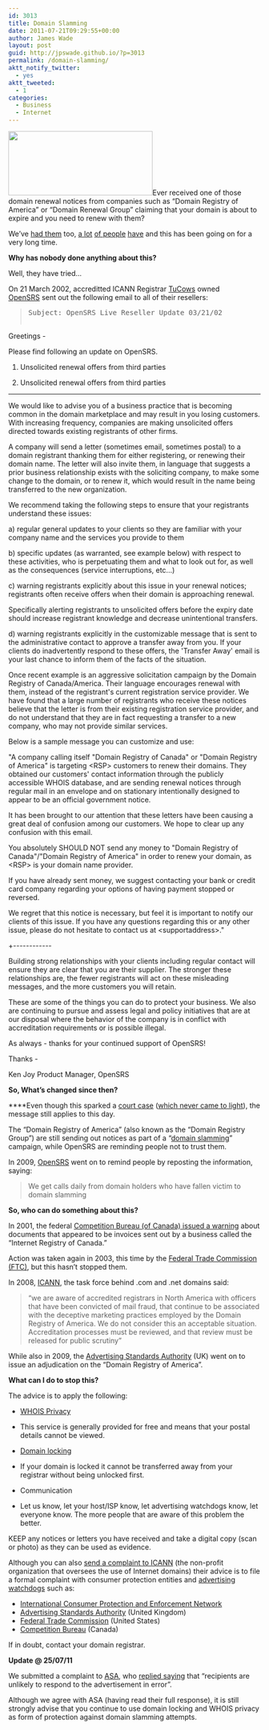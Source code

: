 ```yaml
---
id: 3013
title: Domain Slamming
date: 2011-07-21T09:29:55+00:00
author: James Wade
layout: post
guid: http://jpswade.github.io/?p=3013
permalink: /domain-slamming/
aktt_notify_twitter:
  - yes
aktt_tweeted:
  - 1
categories:
  - Business
  - Internet
---
```

<p class="lead">
  <a href="http://labs.phurix.net/upload/dng-stop.png"><img class="alignright" title="Stop Domain Renewal Group" src="http://labs.phurix.net/upload/dng-stop.png" alt="" width="288" height="128" /></a>Ever received one of those domain renewal notices from companies such as &#8220;Domain Registry of America&#8221; or &#8220;Domain Renewal Group&#8221; claiming that your domain is about to expire and you need to renew with them?
</p>

We&#8217;ve [had them](http://www.flickr.com/photos/jpswade/5940085942/in/photostream) too, [a lot](http://www.flickr.com/photos/danielbowen/5198227312/) [of people](http://www.flickr.com/photos/smemon/5449552010/) [have](http://www.flickr.com/photos/palander/4519792043/) and this has been going on for a very long time.

**Why has nobody done anything about this?**

<!--more-->

Well, they have tried&#8230;

On 21 March 2002, accreditted ICANN Registrar [TuCow](http://www.tucowsinc.com/)[s](http://www.tucowsinc.com/) owned [OpenSRS](http://www.opensrs.com/) sent out the following email to all of their resellers:

> <pre>Subject: OpenSRS Live Reseller Update 03/21/02

Greetings -

Please find following an update on OpenSRS.

1. Unsolicited renewal offers from third parties

1. Unsolicited renewal offers from third parties
-------------------
We would like to advise you of a business practice that is
becoming common in the domain marketplace and may result
in you losing customers. With increasing frequency,
companies are making unsolicited offers directed towards
existing registrants of other firms.

A company will send a letter (sometimes email, sometimes
postal) to a domain registrant thanking them for either
registering, or renewing their domain name.  The letter
will also invite them, in language that suggests a prior
business relationship exists with the soliciting company,
to make some change to the domain, or to renew it, which
would result in the name being transferred to the new
organization.

We recommend taking the following steps to ensure that
your registrants understand these issues:

a) regular general updates to your clients so they are
familiar with your company name and the services you
provide to them

b) specific updates (as warranted, see example below) with
respect to these activities, who is perpetuating them and
what to look out for, as well as the consequences
(service interruptions, etc...)

c) warning registrants explicitly about this issue in your
renewal notices; registrants often receive offers when
their domain is approaching renewal.

Specifically alerting registrants to unsolicited offers
before the expiry date should increase registrant
knowledge and decrease unintentional transfers.

d) warning registrants explicitly in the customizable
message that is sent to the administrative contact to
approve a transfer away from you. If your clients do
inadvertently respond to these offers, the 'Transfer
Away' email is your last chance to inform them of the
facts of the situation.

Once recent example is an aggressive solicitation
campaign by the Domain Registry of Canada/America. Their
language encourages renewal with them, instead of the
registrant's current registration service provider. We
have found that a large number of registrants who receive
these notices believe that the letter is from their
existing registration service provider, and do not
understand that they are in fact requesting a transfer to
a new company, who may not provide similar services.

Below is a sample message you can customize and use:

"A company calling itself "Domain Registry of Canada" or
"Domain Registry of America" is targeting &lt;RSP&gt; customers
to renew their domains.  They obtained our customers'
contact information through the publicly accessible
WHOIS database, and are sending renewal notices through
regular mail in an envelope and on stationary
intentionally designed to appear to be an official
government notice.

It has been brought to our attention that these letters
have been causing a great deal of confusion among our
customers.  We hope to clear up any confusion with this
email.

You absolutely SHOULD NOT send any money to "Domain
Registry of Canada"/"Domain Registry of America" in order
to renew your domain, as &lt;RSP&gt; is your domain name
provider.

If you have already sent money, we suggest contacting your
bank or credit card company regarding your options of
having payment stopped or reversed.

We regret that this notice is necessary, but feel it is
important to notify our clients of this issue.  If you
have any questions regarding this or any other issue,
please do not hesitate to contact us at &lt;supportaddress&gt;."

+------------

Building strong relationships with your clients including
regular contact will ensure they are clear that you are
their supplier. The stronger these relationships are, the
fewer registrants will act on these misleading messages,
and the more customers you will retain.

These are some of the things you can do to protect your
business. We also are continuing to pursue and assess
legal and policy initiatives that are at our disposal
where the behavior of the company is in conflict with
accreditation requirements or is possible illegal.

As always - thanks for your continued support of OpenSRS!

Thanks -

Ken Joy
Product Manager, OpenSRS</pre>

**So, What&#8217;s changed since then?**

****Even though this sparked a [court case](http://web.archive.org/web/20030810122021/http://comingsoon.tucows.com/.court_case/) ([which never came to light](http://markets.financialcontent.com/stocks/action/getedgarwindow?accesscode=91205702031385#toc_dm1459_1)), the message still applies to this day.

The &#8220;Domain Registry of America&#8221; (also known as the &#8220;Domain Registry Group&#8221;) are still sending out notices as part of a &#8220;[domain slamming](http://en.wikipedia.org/wiki/Domain_slamming)&#8221; campaign, while OpenSRS are reminding people not to trust them.

In 2009, [OpenSRS](http://www.opensrs.com/blog/2009/06/repost-beware-of-fake-domain-name-renewal-notices/) went on to remind people by reposting the information, saying:

> We get calls daily from domain holders who have fallen victim to domain slamming

**So, who can do something about this?**

In 2001, the federal [Competition Bureau (of Canada) issued a warning](http://www.competitionbureau.gc.ca/eic/site/cb-bc.nsf/eng/00528.html) about documents that appeared to be invoices sent out by a business called the &#8220;Internet Registry of Canada.&#8221;

Action was taken again in 2003, this time by the [Federal Trade Commission (FTC)](http://www.ftc.gov/opa/2003/12/domainreg.shtm), but this hasn&#8217;t stopped them.

In 2008, [ICANN](http://www.atlarge.icann.org/en/correspondence/correspondence-14sep.htm), the task force behind .com and .net domains said:

> &#8220;we are aware of accredited registrars in North America with officers that have been convicted of mail fraud, that continue to be associated with the deceptive marketing practices employed by the Domain Registry of America. We do not consider this an acceptable situation. Accreditation processes must be reviewed, and that review must be released for public scrutiny&#8221;

While also in 2009, the [Advertising Standards Authority](http://www.asa.org.uk/Asa-Action/Adjudications/2009/11/Domain-Registry-of-America/TF_ADJ_47583.aspx) (UK) went on to issue an adjudication on the &#8220;Domain Registry of America&#8221;.

**What can I do to stop this?**

The advice is to apply the following:

  * [WHOIS Privacy](http://en.wikipedia.org/wiki/Domain_privacy)
  * This service is generally provided for free and means that your postal details cannot be viewed.

  * [Domain locking](http://en.wikipedia.org/wiki/Registrar-Lock)
  * If your domain is locked it cannot be transferred away from your registrar without being unlocked first.

  * Communication
  * Let us know, let your host/ISP know, let advertising watchdogs know, let everyone know. The more people that are aware of this problem the better.

KEEP any notices or letters you have received and take a digital copy (scan or photo) as they can be used as evidence.

Although you can also [send a complaint to ICANN](http://reports.internic.net/cgi/registrars/problem-report.cgi) (the non-profit organization that oversees the use of Internet domains) their advice is to file a formal complaint with consumer protection entities and [advertising watchdogs](http://en.wikipedia.org/wiki/Category:Media_complaints_authorities) such as:

  * [International Consumer Protection and Enforcement Network](https://icpen.org/)
  * [Advertising Standards Authority](http://www.asa.org.uk/) (United Kingdom)
  * [Federal Trade Commission](http://www.ftc.gov/) (United States)
  * [Competition Bureau](http://www.competitionbureau.gc.ca/) (Canada)

If in doubt, contact your domain registrar.

**Update @ 25/07/11**

We submitted a complaint to [ASA](http://en.wikipedia.org/wiki/Advertising_Standards_Authority_(United_Kingdom)), who [replied saying](http://pastebin.com/Daif2EmK) that &#8220;recipients are unlikely to respond to the advertisement in error&#8221;.

Although we agree with ASA (having read their full response), it is still strongly advise that you continue to use domain locking and WHOIS privacy as form of protection against domain slamming attempts.